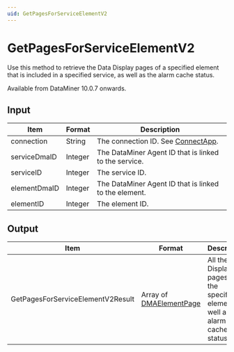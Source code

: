 ```yaml
---
uid: GetPagesForServiceElementV2
---
```


# GetPagesForServiceElementV2

Use this method to retrieve the Data Display pages of a specified element that is included in a specified service, as well as the alarm cache status.

Available from DataMiner 10.0.7 onwards.

## Input

| Item         | Format  | Description                                                                      |
|--------------|---------|----------------------------------------------------------------------------------|
| connection   | String  | The connection ID. See [ConnectApp](xref:ConnectApp). |
| serviceDmaID | Integer | The DataMiner Agent ID that is linked to the service.                            |
| serviceID    | Integer | The service ID.                                                                  |
| elementDmaID | Integer | The DataMiner Agent ID that is linked to the element.                            |
| elementID    | Integer | The element ID.                                                                  |

## Output

| Item | Format | Description |
|--|--|--|
| GetPagesForServiceElementV2Result | Array of [DMAElementPage](xref:DMAElementPage) | All the Data Display pages of the specified element, as well as the alarm cache status. |
